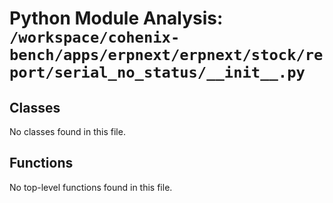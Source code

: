 # Python Module Analysis: `/workspace/cohenix-bench/apps/erpnext/erpnext/stock/report/serial_no_status/__init__.py`

## Classes

No classes found in this file.


## Functions

No top-level functions found in this file.
